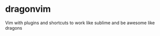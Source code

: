 dragonvim
=========

Vim with plugins and shortcuts to work like sublime and be awesome like dragons
